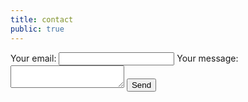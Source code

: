 ```yaml
---
title: contact
public: true
---
```


<form action = "https://formspree.io/f/myyogjba" method = "POST">
<label>Your email:</label>
<input type = "email" name = "_replyto" required = "">
<label>Your message:</label>
<textarea name="message" required = ""></textarea>
<button type="submit">Send</button>
</form>